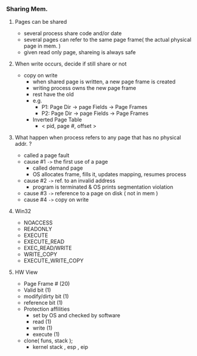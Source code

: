 ### Sharing Mem.
1. Pages can be shared 
	* several process share code and/or date
	* several pages can refer to the same page frame( the actual physical page in mem. )
	* given read only page, shareing is always safe
2. When write occurs, decide if still share or not 
	* copy on write
		* when shared page is written, a new page frame is created
		* writing process owns the new page frame
		* rest have the old
		* e.g.
			* P1: Page Dir -> page Fields -> Page Frames
			* P2: Page Dir -> page Fields -> Page Frames
		* Inverted Page Table
			* < pid, page #, offset >
3. What happen when process refers to any page that has no physical addr. ?
	* called a page fault
	* cause #1 `->` the first use of a page 
		* called demand page
		* OS allocates frame, fills it, updates mapping, resumes process
	* cause #2 `->` ref. to an invalid address
		* program is terminated & OS prints segmentation violation
	* cause #3 `->` reference to a page on disk ( not in mem )
	* cause #4 `->` copy on write
4. Win32
	* NOACCESS
	* READONLY
	* EXECUTE
	* EXECUTE_READ
	* EXEC_READ/WRITE
	* WRITE_COPY
	* EXECUTE_WRITE_COPY

5. HW View
	* Page Frame # (20)
	* Valid bit (1)
	* modify/dirty bit (1)
	* reference bit (1)
	* Protection affilities
		* set by OS and checked by software
		* read (1)
		* write (1)
		* execute (1)
	* clone( funs, stack );
		* kernel stack , esp , eip
